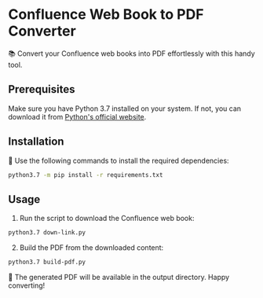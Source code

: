 # Confluence Web Book to PDF Converter

📚 Convert your Confluence web books into PDF effortlessly with this handy tool.

## Prerequisites

Make sure you have Python 3.7 installed on your system. If not, you can download it from [Python's official website](https://www.python.org/downloads/release).

## Installation

🚀 Use the following commands to install the required dependencies:

```bash
python3.7 -m pip install -r requirements.txt
```

## Usage

1. Run the script to download the Confluence web book:

```bash
python3.7 down-link.py
```

2. Build the PDF from the downloaded content:

```bash
python3.7 build-pdf.py
```

📄 The generated PDF will be available in the output directory. Happy converting!
